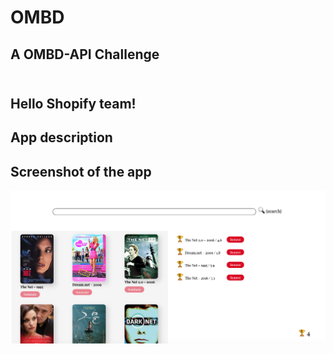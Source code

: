 # OMBD
## A OMBD-API Challenge<br><br>
## Hello Shopify team!
## App description


## Screenshot of the app 
<img src="assets/screen.png" alt="Screenshot"/>

